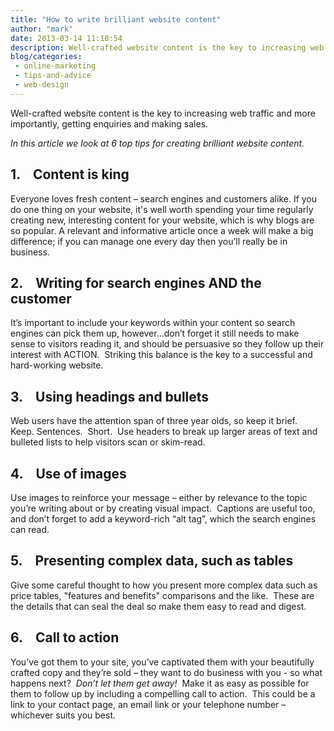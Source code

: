 ```yaml
---
title: "How to write brilliant website content"
author: "mark"
date: 2013-03-14 11:10:54
description: Well-crafted website content is the key to increasing web traffic and more importantly, getting enquiries and making sales.
blog/categories: 
 - online-marketing
 - tips-and-advice
 - web-design
---
```


Well-crafted website content is the key to increasing web traffic and more importantly, getting enquiries and making sales.

*In this article we look at 6 top tips for creating brilliant website content.*

## 1.    Content is king

Everyone loves fresh content – search engines and customers alike. If you do one thing on your website, it's well worth spending your time regularly creating new, interesting content for your website, which is why blogs are so popular. A relevant and informative article once a week will make a big difference; if you can manage one every day then you’ll really be in business.

## 2.    Writing for search engines AND the customer

It’s important to include your keywords within your content so search engines can pick them up, however…don’t forget it still needs to make sense to visitors reading it, and should be persuasive so they follow up their interest with ACTION.  Striking this balance is the key to a successful and hard-working website.

## 3.    Using headings and bullets

Web users have the attention span of three year olds, so keep it brief.  Keep. Sentences.  Short.  Use headers to break up larger areas of text and bulleted lists to help visitors scan or skim-read.

## 4.    Use of images

Use images to reinforce your message – either by relevance to the topic you’re writing about or by creating visual impact.  Captions are useful too, and don’t forget to add a keyword-rich “alt tag”, which the search engines can read.

## 5.    Presenting complex data, such as tables

Give some careful thought to how you present more complex data such as price tables, "features and benefits" comparisons and the like.  These are the details that can seal the deal so make them easy to read and digest.

## 6.    Call to action

You’ve got them to your site, you’ve captivated them with your beautifully crafted copy and they’re sold – they want to do business with you - so what happens next?  *Don’t let them get away!*  Make it as easy as possible for them to follow up by including a compelling call to action.  This could be a link to your contact page, an email link or your telephone number – whichever suits you best.
<div id="_mcePaste" style="width: 1px; height: 1px; overflow: hidden;">

<!-- [if gte mso 9]&gt;  Normal 0   false false false        MicrosoftInternetExplorer4  &lt;![endif]--><!-- [if gte mso 9]&gt;   &lt;![endif]--><!-- [if gte mso 10]&gt; &lt;!   /* Style Definitions */  table.MsoNormalTable 	{mso-style-name:&quot;Table Normal&quot;; 	mso-tstyle-rowband-size:0; 	mso-tstyle-colband-size:0; 	mso-style-noshow:yes; 	mso-style-parent:&quot;&quot;; 	mso-padding-alt:0cm 5.4pt 0cm 5.4pt; 	mso-para-margin:0cm; 	mso-para-margin-bottom:.0001pt; 	mso-pagination:widow-orphan; 	font-size:10.0pt; 	font-family:&quot;Times New Roman&quot;; 	mso-ansi-language:#0400; 	mso-fareast-language:#0400; 	mso-bidi-language:#0400;} --> <!--[endif]-->
<p class="MsoNormal"><span style="font-size: 10pt; font-family: Verdana;">Well-crafted website content is the key to increasing web traffic and more importantly, getting enquiries.</span></p>
<p class="MsoNormal"><span style="font-size: 10pt; font-family: Verdana;">In this article we look at 6 top tips for creating brilliant web content.</span></p>

<ol style="margin-top: 0cm;" type="1">
	<li class="MsoNormal">*<span style="font-size: 10pt; font-family: Verdana;">Content is king</span>*


<p class="MsoNormal"><span style="font-size: 10pt; font-family: Verdana;">Everyone loves fresh content – search engines and customer alike.It is well worth spending time regularly creating new, interesting content for your website, which is why blogs are so popular.A relevant and informative article once a week will make a big difference; if you can manage one every day then you’ll really be in business.</span></p>

<ol style="margin-top: 0cm;" type="1">
	<li class="MsoNormal">*<span style="font-size: 10pt; font-family: Verdana;">Writing for search engines AND the customer</span>*


<p class="MsoNormal"><span style="font-size: 10pt; font-family: Verdana;">It’s important to include your keywords within your content so search engines can pick them up, however…don’t forget it still needs to make sense to visitors reading it, and should be persuasive so they follow up their interest with ACTION.</span></p>

<ol style="margin-top: 0cm;" type="1">
	<li class="MsoNormal">*<span style="font-size: 10pt; font-family: Verdana;">Using headings and bullets</span>*


<p class="MsoNormal"><span style="font-size: 10pt; font-family: Verdana;">Web users have the attention span of three year olds, so keep it brief.Keep. Sentences.Short.Use headers to break up larger areas of text and bulleted lists to help visitors scan or skim-read.</span></p>

<ol style="margin-top: 0cm;" type="1">
	<li class="MsoNormal">*<span style="font-size: 10pt; font-family: Verdana;">Use of images</span>*


<p class="MsoNormal"><span style="font-size: 10pt; font-family: Verdana;">Use images to reinforce your message – either by relevance to the topic you’re writing about or by using impact.Captions are useful too, and don’t forget to add a keyword-rich “alt tag”, which the search engines can read.</span></p>

<ol style="margin-top: 0cm;" type="1">
	<li class="MsoNormal">*<span style="font-size: 10pt; font-family: Verdana;">Presenting complex data – tables etc</span>*


<p class="MsoNormal"><span style="font-size: 10pt; font-family: Verdana;">Give some careful thought to how you present more complex data such as price tables, features and benefits and the like.These are the details that can seal the deal so make them easy to read and intuitive.</span></p>

<ol style="margin-top: 0cm;" type="1">
	<li class="MsoNormal">*<span style="font-size: 10pt; font-family: Verdana;">Call to action</span>*


<p class="MsoNormal"><span style="font-size: 10pt; font-family: Verdana;">You’ve got them to your site, you’ve captivated them with your beautifully crafted copy and they’re sold – they want to do business with you.What next?Don’t let them get away!Make it as easy as possible for them to follow up by including a compelling call to action.This could be a link to your contact page, and email link or your telephone number – whichever suits you best.</span></p>

</div>



